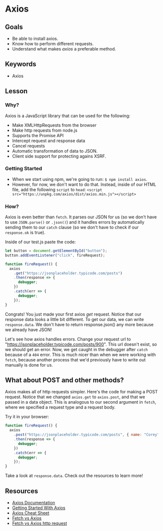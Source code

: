 # Axios

## Goals

- Be able to install axios.
- Know how to perform different requests.
- Understand what makes _axios_ a preferable method.

## Keywords

- Axios

## Lesson

### Why?

Axios is a JavaScript library that can be used for the following:

- Make XMLHttpRequests from the browser
- Make http requests from node.js
- Supports the Promise API
- Intercept request and response data
- Cancel requests
- Automatic transformation of data to JSON.
- Client side support for protecting agains XSRF.

### Getting Started

- When we start using npm, we're going to run: `$ npm install axios`.
- However, for now, we don't want to do that. Instead, inside of our HTML file, add the following `script` to `head`:
  `<script src="https://unpkg.com/axios/dist/axios.min.js"></script>`

### How?

Axios is even better than `fetch`. It parses our JSON for us (so we don't have to use `JSON.parse()` or `.json()`) and it handles errors by automatically sending them to our `catch` clause (so we don't have to check if our `response.ok` is true).

Inside of our test.js paste the code:

```js
let button = document.getElementById("button");
button.addEventListener("click", fireRequest);

function fireRequest() {
  axios
    .get("https://jsonplaceholder.typicode.com/posts")
    .then(response => {
      debugger;
    })
    .catch(err => {
      debugger;
    });
}
```

Congrats! You just made your first axios _get_ request. Notice that our response data looks a little bit different. To get our data, we can write `response.data`. We don't have to return response.json() any more because we already have JSON!

Let's see how axios handles errors. Change your request url to "https://jsonplaceholder.typicode.com/posts/900". This url doesn't exist, so we should get an error. Now, we get caught in the debugger after `catch` because of a `404` error. This is much nicer than when we were working with `fetch`, because another process that we'd previously have to write out manually is done for us.

## What about POST and other methods?

Axios makes all of http requests simpler. Here's the code for making a POST request. Notice that we changed `axios.get` to `axios.post`, and that we passed in a data object. This is analogous to our second argument in `fetch`, where we specified a request type and a request body.

Try it in your browser:

```js
function fireRequest() {
  axios
    .post("https://jsonplaceholder.typicode.com/posts", { name: "Corey" })
    .then(response => {
      debugger;
    })
    .catch(err => {
      debugger;
    });
}
```

Take a look at `response.data`. Check out the resources to learn more!

## Resources

- [Axios Documentation](https://github.com/axios/axios)
- [Getting Started With Axios](https://medium.com/codingthesmartway-com-blog/getting-started-with-axios-166cb0035237)
- [Axios Cheat Sheet](https://kapeli.com/cheat_sheets/Axios.docset/Contents/Resources/Documents/index)
- [Fetch vs Axios](https://medium.com/@thejasonfile/fetch-vs-axios-js-for-making-http-requests-2b261cdd3af5)
- [Fetch vs Axios http request](https://medium.com/@sahilkkrazy/fetch-vs-axios-http-request-c9afa43f804e)

